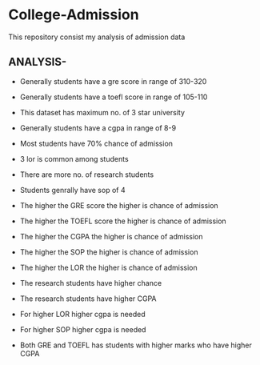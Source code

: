# College-Admission

This repository consist my analysis of admission data

## ANALYSIS- 

- Generally students have a gre score in range of 310-320

- Generally students have a toefl score in range of 105-110

- This dataset has maximum no. of 3 star university

- Generally students have a cgpa in range of 8-9

- Most students have 70% chance of admission

- 3 lor is common among students

- There are more no. of research students

- Students genrally have sop of 4

- The higher the GRE score the higher is chance of admission

- The higher the TOEFL score the higher is chance of admission

- The higher the CGPA the higher is chance of admission

- The higher the SOP the higher is chance of admission

- The higher the LOR the higher is chance of admission

- The research students have higher chance

- The research students have higher CGPA

- For higher LOR higher cgpa is needed

- For higher SOP higher cgpa is needed

- Both GRE and TOEFL has students with higher marks who have higher CGPA

